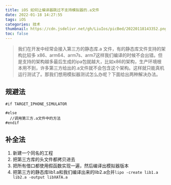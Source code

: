 ```yaml
---
title: iOS 如何让编译器跳过不支持模拟器的.a文件
date: 2022-01-18 14:27:55
tags: iOS
categories: 技术
thumbnail: https://cdn.jsdelivr.net/gh/LiuIos/picBed/20220118143352.png
toc: false
---
```


> 我们在开发中经常会接入第三方的静态库.a 文件，有的静态库文件支持的架构比较多 x86、arm64、arm7s、arm7这样我们编译的时候不会出错。但是支持的架构越多最后生成的ipa包就越大，比如x86的架构，生产环境根本用不到，许多第三方给出的.a文件就不会包含这个架构。这样就只能真机运行测试了。那我们想用模拟器测试怎么办呢？下面给出两种解决办法。

## 规避法

```
#if TARGET_IPHONE_SIMULATOR
    
#else
  //调用第三方.a文件中的方法
#endif
```

## 补全法

1. 新建一个同名的工程
2. 把第三方库的头文件都拷贝进去
3. 把所有借口都使用假函数实现一遍，然后编译出模拟器版本
4. 把第三方的静态库lib1.a和我们编译出来的lib2.a合并``lipo -create lib1.a lib2.a -output libXATA.a``

